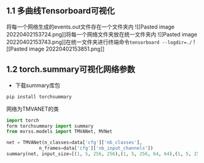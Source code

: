 ## 1.1 多曲线Tensorboard可视化
将每一个网络生成的events.out文件存在一个文件夹内
![[Pasted image 20220402153724.png]]将每一个网络文件夹放在统一文件夹内
![[Pasted image 20220402153743.png]]在统一文件夹进行终端命令`tensorboard --logdir=./`
![[Pasted image 20220402153851.png]]

## 1.2 torch.summary可视化网络参数
* 下载summary库包
```shell
pip install torchsummary
```

网络为TMVANET的类
```python
import torch
form torchsummary import summary
from mvrss.models import TMVANet, MVNet

net = TMVANet(n_classes=data['cfg']['nb_classes'],
			n_frames=data['cfg']['nb_input_channels'])
summary(net, input_size=[(1, 5, 256, 256),(1, 5, 256, 64, 64),(1, 5, 256, 64)])
```